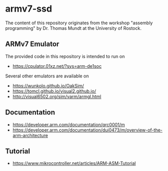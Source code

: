 # armv7-ssd
The content of this repository originates from the workshop "assembly programming" by Dr. Thomas Mundt at the University of Rostock.

## ARMv7 Emulator
The provided code in this repository is intended to run on 
* https://cpulator.01xz.net/?sys=arm-de1soc

Several other emulators are available on 
* https://wunkolo.github.io/OakSim/
* https://tomcl.github.io/visual2.github.io/ 
* http://visual6502.org/sim/varm/armgl.html

## Documentation
* https://developer.arm.com/documentation/qrc0001/m
* https://developer.arm.com/documentation/dui0473/m/overview-of-the-arm-architecture

## Tutorial
* https://www.mikrocontroller.net/articles/ARM-ASM-Tutorial
